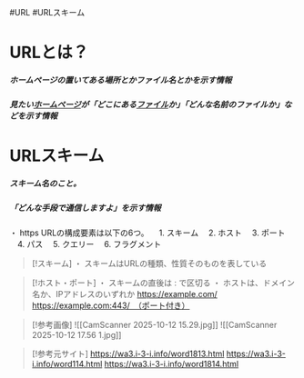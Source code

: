 #URL #URLスキーム

# URLとは？
##### ホームページの置いてある場所とかファイル名とかを示す情報
##### 見たい[ホームページ](https://wa3.i-3-i.info/word1342.html)が「どこにある[ファイル](https://wa3.i-3-i.info/word1100.html)か」「どんな名前のファイルか」などを示す情報


# URLスキーム
##### スキーム名のこと。
##### 「どんな手段で通信しますよ」を示す情報
 ・ https URLの構成要素は以下の6つ。
　1. スキーム
　2. ホスト
　3. ポート
　4. パス
　5. クエリー
　6. フラグメント
> [!スキーム]
> ・ スキームはURLの種類、性質そのものを表している
> 


>[!ホスト・ポート]
>・ スキームの直後は : で区切る
>・ ホストは、ドメイン名か、IPアドレスのいずれか
>   https://example.com/
>   https://example.com:443/　（ポート付き）
>   



>[!参考画像]
![[CamScanner 2025-10-12 15.29.jpg]]
![[CamScanner 2025-10-12 17.56 1.jpg]]


> [!参考元サイト]
> https://wa3.i-3-i.info/word1813.html
> https://wa3.i-3-i.info/word114.html
> https://wa3.i-3-i.info/word1814.html